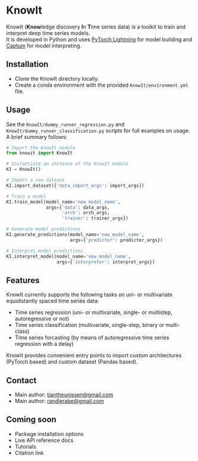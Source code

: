 # KnowIt
KnowIt (**Know**ledge discovery **I**n **T**ime series data) is a toolkit to train and interpret deep time series models.\
It is developed in Python and uses [PyTorch Lightning](https://github.com/Lightning-AI/pytorch-lightning) for model building and [Captum](https://github.com/pytorch/captum) for model interpreting.

## Installation

 - Clone the KnowIt directory locally.
 - Create a conda environment with the provided ``KnowIt/environment.yml`` file.

## Usage

See the ``KnowIt/dummy_runner_regression.py`` and ``KnowIt/dummy_runner_classification.py`` scripts for full examples on usage.
A brief summary follows:
```python
# Import the KnowIt module
from knowit import KnowIt

# Instantiate an instance of the KnowIt module
KI = KnowIt()

# Import a new dataset
KI.import_dataset({'data_import_args': import_args})

# Train a model
KI.train_model(model_name='new_model_name', 
               args={'data': data_args, 
                     'arch': arch_args, 
                     'trainer': trainer_args})

# Generate model predictions
KI.generate_predictions(model_name='new_model_name', 
                        args={'predictor': predictor_args})

# Interpret model predictions
KI.interpret_model(model_name='new_model_name', 
                   args={'interpreter': interpret_args})
```

## Features

KnowIt currently supports the following tasks on uni- or multivariate equidistantly spaced time series data:
 - Time series regression (uni- or multivariate, single- or multistep, autoregressive or not)
 - Time series classification (multivariate, single-step, binary or multi-class)
 - Time series forcasting (by means of autoregressive time series regression with a delay)

KnowIt provides convenient entry points to import custom architectures (PyTorch based) 
and custom dataset (Pandas based).

## Contact

 - Main author: tiantheunissen@gmail.com
 - Main author: randlerabe@gmail.com

## Coming soon

 - Package installation options
 - Live API reference docs
 - Tutorials
 - Citation link

